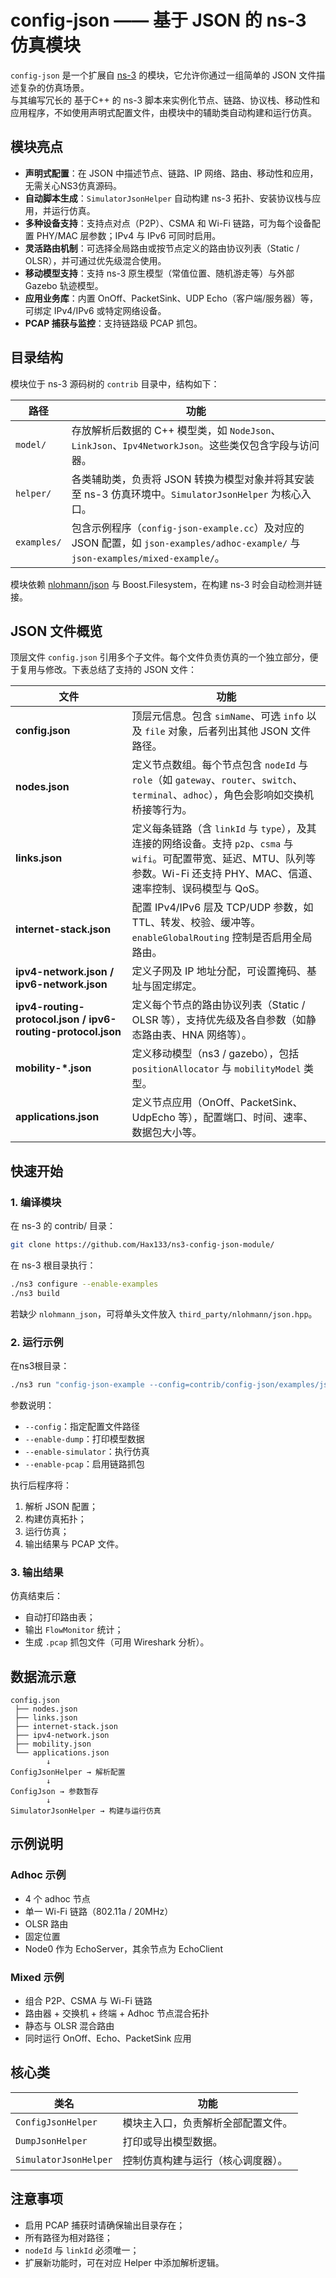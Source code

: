 # config-json —— 基于 JSON 的 ns-3 仿真模块

`config-json` 是一个扩展自 [ns-3](https://www.nsnam.org/) 的模块，它允许你通过一组简单的 JSON 文件描述复杂的仿真场景。  
与其编写冗长的 基于C++ 的 ns-3 脚本来实例化节点、链路、协议栈、移动性和应用程序，不如使用声明式配置文件，由模块中的辅助类自动构建和运行仿真。

## 模块亮点

* **声明式配置**：在 JSON 中描述节点、链路、IP 网络、路由、移动性和应用，无需关心NS3仿真源码。
* **自动脚本生成**：`SimulatorJsonHelper` 自动构建 ns-3 拓扑、安装协议栈与应用，并运行仿真。
* **多种设备支持**：支持点对点（P2P）、CSMA 和 Wi-Fi 链路，可为每个设备配置 PHY/MAC 层参数；IPv4 与 IPv6 可同时启用。
* **灵活路由机制**：可选择全局路由或按节点定义的路由协议列表（Static / OLSR），并可通过优先级混合使用。
* **移动模型支持**：支持 ns-3 原生模型（常值位置、随机游走等）与外部 Gazebo 轨迹模型。
* **应用业务库**：内置 OnOff、PacketSink、UDP Echo（客户端/服务器）等，可绑定 IPv4/IPv6 或特定网络设备。
* **PCAP 捕获与监控**：支持链路级 PCAP 抓包。

## 目录结构

模块位于 ns-3 源码树的 `contrib` 目录中，结构如下：

| 路径        | 功能                                                         |
| ----------- | ------------------------------------------------------------ |
| `model/`    | 存放解析后数据的 C++ 模型类，如 `NodeJson`、`LinkJson`、`Ipv4NetworkJson`。这些类仅包含字段与访问器。 |
| `helper/`   | 各类辅助类，负责将 JSON 转换为模型对象并将其安装至 ns-3 仿真环境中。`SimulatorJsonHelper` 为核心入口。 |
| `examples/` | 包含示例程序（`config-json-example.cc`）及对应的 JSON 配置，如 `json-examples/adhoc-example/` 与 `json-examples/mixed-example/`。 |

模块依赖 [nlohmann/json](https://github.com/nlohmann/json) 与 Boost.Filesystem，在构建 ns-3 时会自动检测并链接。

## JSON 文件概览

顶层文件 `config.json` 引用多个子文件。每个文件负责仿真的一个独立部分，便于复用与修改。下表总结了支持的 JSON 文件：

| 文件                                                        | 功能                                                         |
| ----------------------------------------------------------- | ------------------------------------------------------------ |
| **config.json**                                             | 顶层元信息。包含 `simName`、可选 `info` 以及 `file` 对象，后者列出其他 JSON 文件路径。 |
| **nodes.json**                                              | 定义节点数组。每个节点包含 `nodeId` 与 `role`（如 `gateway`、`router`、`switch`、`terminal`、`adhoc`），角色会影响如交换机桥接等行为。 |
| **links.json**                                              | 定义每条链路（含 `linkId` 与 `type`），及其连接的网络设备。支持 `p2p`、`csma` 与 `wifi`。可配置带宽、延迟、MTU、队列等参数。Wi-Fi 还支持 PHY、MAC、信道、速率控制、误码模型与 QoS。 |
| **internet-stack.json**                                     | 配置 IPv4/IPv6 层及 TCP/UDP 参数，如 TTL、转发、校验、缓冲等。`enableGlobalRouting` 控制是否启用全局路由。 |
| **ipv4-network.json / ipv6-network.json**                   | 定义子网及 IP 地址分配，可设置掩码、基址与固定绑定。         |
| **ipv4-routing-protocol.json / ipv6-routing-protocol.json** | 定义每个节点的路由协议列表（Static / OLSR 等），支持优先级及各自参数（如静态路由表、HNA 网络等）。 |
| **mobility-*.json**                                         | 定义移动模型（ns3 / gazebo），包括 `positionAllocator` 与 `mobilityModel` 类型。 |
| **applications.json**                                       | 定义节点应用（OnOff、PacketSink、UdpEcho 等），配置端口、时间、速率、数据包大小等。 |

## 快速开始

### 1. 编译模块
在 ns-3 的 contrib/ 目录：

```bash
git clone https://github.com/Hax133/ns3-config-json-module/
```

在 ns-3 根目录执行：

```bash
./ns3 configure --enable-examples
./ns3 build
```

若缺少 `nlohmann_json`，可将单头文件放入 `third_party/nlohmann/json.hpp`。

### 2. 运行示例

在ns3根目录：

```bash
./ns3 run "config-json-example --config=contrib/config-json/examples/json-examples/adhoc-example/config.json --enable-simulator=true --enable-pcap=true"
```

参数说明：

- `--config`：指定配置文件路径  
- `--enable-dump`：打印模型数据  
- `--enable-simulator`：执行仿真  
- `--enable-pcap`：启用链路抓包  

执行后程序将：

1. 解析 JSON 配置；
2. 构建仿真拓扑；
3. 运行仿真；
4. 输出结果与 PCAP 文件。

### 3. 输出结果

仿真结束后：

- 自动打印路由表；
- 输出 `FlowMonitor` 统计；
- 生成 `.pcap` 抓包文件（可用 Wireshark 分析）。

## 数据流示意

```
config.json
 ├── nodes.json
 ├── links.json
 ├── internet-stack.json
 ├── ipv4-network.json
 ├── mobility.json
 └── applications.json
        ↓
ConfigJsonHelper → 解析配置
        ↓
ConfigJson → 参数暂存
        ↓
SimulatorJsonHelper → 构建与运行仿真
```

## 示例说明

### Adhoc 示例

- 4 个 adhoc 节点  
- 单一 Wi-Fi 链路（802.11a / 20MHz）  
- OLSR 路由  
- 固定位置  
- Node0 作为 EchoServer，其余节点为 EchoClient  

### Mixed 示例

- 组合 P2P、CSMA 与 Wi-Fi 链路  
- 路由器 + 交换机 + 终端 + Adhoc 节点混合拓扑  
- 静态与 OLSR 混合路由  
- 同时运行 OnOff、Echo、PacketSink 应用  

## 核心类

| 类名                  | 功能                               |
| --------------------- | ---------------------------------- |
| `ConfigJsonHelper`    | 模块主入口，负责解析全部配置文件。 |
| `DumpJsonHelper`      | 打印或导出模型数据。               |
| `SimulatorJsonHelper` | 控制仿真构建与运行（核心调度器）。 |

## 注意事项

- 启用 PCAP 捕获时请确保输出目录存在；
- 所有路径为相对路径；
- `nodeId` 与 `linkId` 必须唯一；
- 扩展新功能时，可在对应 Helper 中添加解析逻辑。

